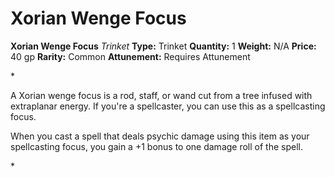 # Xorian Wenge Focus

**Xorian Wenge Focus**
_Trinket_
**Type:** Trinket
**Quantity:** 1
**Weight:** N/A
**Price:** 40 gp
**Rarity:** Common
**Attunement:** Requires Attunement

*<p>A Xorian wenge focus is a rod, staff, or wand cut from a tree infused with extraplanar energy. If you're a spellcaster, you can use this as a spellcasting focus.

When you cast a spell that deals psychic damage using this item as your spellcasting focus, you gain a +1 bonus to one damage roll of the spell.</p>*